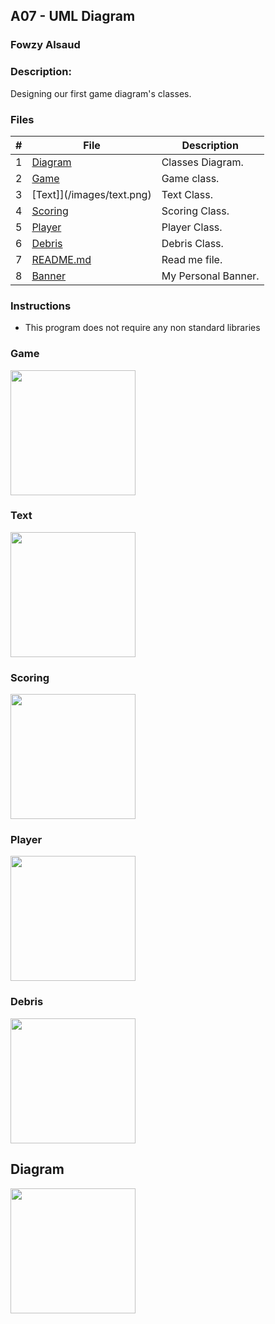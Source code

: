 ## A07 - UML Diagram    
### Fowzy Alsaud

### Description:
Designing our first game diagram's classes. 

### Files

|   #   | File     | Description                      |
| :---: | -------- | -------------------------------- |
|   1   | [Diagram](/imagesdiagram.png)</a> | Classes Diagram. |
|   2   | [Game](/images/game.png)</a> | Game class. |
|   3   | [Text]](/images/text.png)</a> | Text Class. |
|   4   | [Scoring](/images/scoring.png)</a> | Scoring Class. |
|   5   | [Player](/images/player.png)</a> | Player Class. |
|   6   | [Debris](/images/debris.png)</a> | Debris Class. |
|   7   | [README.md](README.md)</a> | Read me file. |
|   8   | [Banner](Banner)</a> | My Personal Banner. |



### Instructions

- This program does not require any non standard libraries


### Game

<img src="/images/game.png" width="200">

### Text

<img src="/images/text.png" width="200">

### Scoring

<img src="/images/scoring.png" width="200">

### Player

<img src="/images/player.png" width="200">

### Debris

<img src="/images/debris.png" width="200">

## Diagram

<img src="/images/diagram.png" width="200">